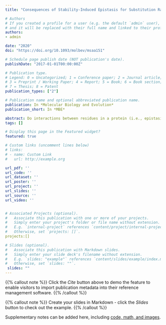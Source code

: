 ```yaml
---
title: "Consequences of Stability-Induced Epistasis for Substitution Rates"

# Authors
# If you created a profile for a user (e.g. the default `admin` user), write the username (folder name) here 
# and it will be replaced with their full name and linked to their profile.
authors:
- admin

date: "2020"
doi: "https://doi.org/10.1093/molbev/msaa151"

# Schedule page publish date (NOT publication's date).
publishDate: "2017-01-01T00:00:00Z"

# Publication type.
# Legend: 0 = Uncategorized; 1 = Conference paper; 2 = Journal article;
# 3 = Preprint / Working Paper; 4 = Report; 5 = Book; 6 = Book section;
# 7 = Thesis; 8 = Patent
publication_types: ["2"]

# Publication name and optional abbreviated publication name.
publication: In *Molecular Biology and Evolution*
publication_short: In *MBE*

abstract: Do interactions between residues in a protein (i.e., epistasis) significantly alter evolutionary dynamics? If so, what consequences might they have on inference from traditional codon substitution models which assume site- independence for the sake of computational tractability? To investigate the effects of epistasis on substitution rates, we employed a mechanistic mutation-selection model in conjunction with a fitness framework derived from protein stability. We refer to this as the stability-informed site-dependent (S-SD) model and developed a new stability-informed site-independent (S-SI) model that captures the average effect of stability constraints on individual sites of a protein. Comparison of S-SI and S-SD offers a novel and direct method for investigating the consequences of stability-induced epistasis on protein evolution. We developed S-SI and S-SD models for three natural proteins and showed that they generate sequences consistent with real alignments. Our analyses revealed that epistasis tends to increase substitution rates compared with the rates under site-independent evolution. We then assessed the epistatic sensitivity of individual site and discovered a counterintuitive effect: Highly connected sites were less influenced by epistasis relative to exposed sites. Lastly, we show that, despite the unrealistic assumptions, traditional models perform comparably well in the presence and absence of epistasis and provide reasonable summaries of average selection intensities. We conclude that epistatic models are critical to understanding protein evolutionary dynamics, but epistasis might not be required for reasonable inference of selection pressure when averaging over time and sites.
tags: []

# Display this page in the Featured widget?
featured: true

# Custom links (uncomment lines below)
# links:
# - name: Custom Link
#   url: http://example.org

url_pdf: ''
url_code: ''
url_dataset: ''
url_poster: ''
url_project: ''
url_slides: ''
url_source: ''
url_video: ''


# Associated Projects (optional).
#   Associate this publication with one or more of your projects.
#   Simply enter your project's folder or file name without extension.
#   E.g. `internal-project` references `content/project/internal-project/index.md`.
#   Otherwise, set `projects: []`.
projects:[]

# Slides (optional).
#   Associate this publication with Markdown slides.
#   Simply enter your slide deck's filename without extension.
#   E.g. `slides: "example"` references `content/slides/example/index.md`.
#   Otherwise, set `slides: ""`.
 slides: ""
---
```


{{% callout note %}}
Click the *Cite* button above to demo the feature to enable visitors to import publication metadata into their reference management software.
{{% /callout %}}

{{% callout note %}}
Create your slides in Markdown - click the *Slides* button to check out the example.
{{% /callout %}}

Supplementary notes can be added here, including [code, math, and images](https://wowchemy.com/docs/writing-markdown-latex/).
